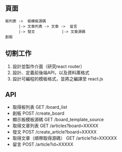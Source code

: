 ## 頁面
```
板列表 ->  板模板源碼
      |-> 文章列表 -> 文章 ->  留言
	  |-> 發文            |-> 文章源碼
創板
```

## 切割工作
1. 設計並製作介面（研究react router）
2. 設計、定義前後端API，以及資料庫格式
3. 設計可編程的模板格式，並將之編譯至 react.js

## API
- 取得板列表 GET /board_list
- 創板 POST /create_board
- 顯示板模板源碼 GET /board_template_source
- 取得文章列表 GET /articles?board=XXXXX
- 發文 POST /create_article?board=XXXXX
- 取得文章（順帶取得源碼） GET /article?id=XXXXXX
- 留言 POST /article?id=XXXXX
